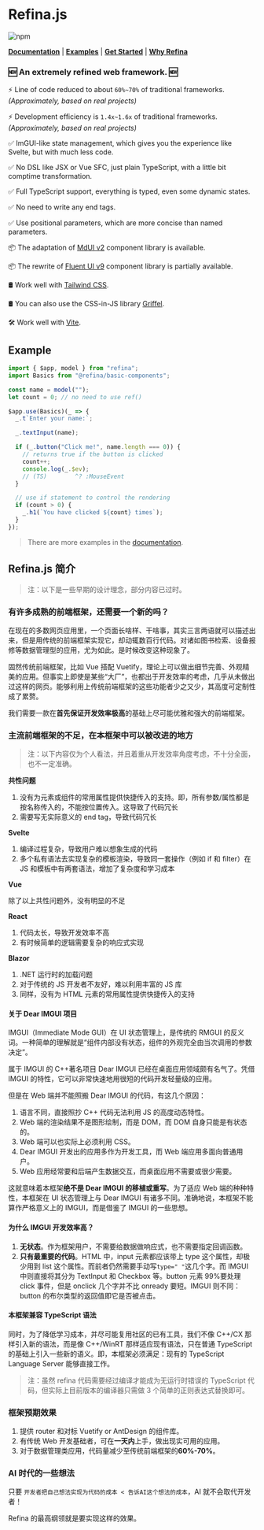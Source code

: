 # Refina.js

![npm](https://img.shields.io/npm/v/refina?label=core&color=green)

[**Documentation**](https://refina.vercel.app/) |
[**Examples**](https://gallery.refina.vercel.app/) |
[**Get Started**](https://refina.vercel.app/guide/introduction.html) |
[**Why Refina**](https://refina.vercel.app/guide/why.html)

### 🆕 An extremely **refined** web framework. 🆕

⚡ Line of code reduced to about `60%~70%` of traditional frameworks. _(Approximately, based on real projects)_

⚡ Development efficiency is `1.4x~1.6x` of traditional frameworks. _(Approximately, based on real projects)_

✅ ImGUI-like state management, which gives you the experience like Svelte, but with much less code.

✅ No DSL like JSX or Vue SFC, just plain TypeScript, with a little bit comptime transformation.

✅ Full TypeScript support, everything is typed, even some dynamic states.

✅ No need to write any end tags.

✅ Use positional parameters, which are more concise than named parameters.

📦 The adaptation of [MdUI v2](https://github.com/zdhxiong/mdui) component library is available.

📦 The rewrite of [Fluent UI v9](https://react.fluentui.dev/) component library is partially available.

🛢️ Work well with [Tailwind CSS](https://tailwindcss.com/).

🛢️ You can also use the CSS-in-JS library [Griffel](https://griffel.js.org/).

🛠️ Work well with [Vite](https://vitejs.dev/).

## Example

```typescript
import { $app, model } from "refina";
import Basics from "@refina/basic-components";

const name = model("");
let count = 0; // no need to use ref()

$app.use(Basics)(_ => {
  _.t`Enter your name:`;

  _.textInput(name);

  if (_.button("Click me!", name.length === 0)) {
    // returns true if the button is clicked
    count++;
    console.log(_.$ev);
    // (TS)        ^? :MouseEvent
  }

  // use if statement to control the rendering
  if (count > 0) {
    _.h1(`You have clicked ${count} times`);
  }
});
```

> There are more examples in the [documentation](https://refina.vercel.app/).

## Refina.js 简介

> 注：以下是一些早期的设计理念，部分内容已过时。

### 有许多成熟的前端框架，还需要一个新的吗？

在现在的多数网页应用里，一个页面长啥样、干啥事，其实三言两语就可以描述出来，但是用传统的前端框架实现它，却动辄数百行代码。对诸如图书检索、设备报修等数据管理型的应用，尤为如此。是时候改变这种现象了。

固然传统前端框架，比如 Vue 搭配 Vuetify，理论上可以做出细节完善、外观精美的应用。但事实上即使是某些“大厂”，也都出于开发效率的考虑，几乎从未做出过这样的网页。能够利用上传统前端框架的这些功能者少之又少，其高度可定制性成了累赘。

我们需要一款在**首先保证开发效率极高**的基础上尽可能优雅和强大的前端框架。

### 主流前端框架的不足，在本框架中可以被改进的地方

> 注：以下内容仅为个人看法，并且着重从开发效率角度考虑，不十分全面，也不一定准确。

**共性问题**

1. 没有为元素或组件的常用属性提供快捷传入的支持。即，所有参数/属性都是按名称传入的，不能按位置传入。这导致了代码冗长
2. 需要写无实际意义的 end tag，导致代码冗长

**Svelte**

1. 编译过程复杂，导致用户难以想象生成的代码
2. 多个私有语法去实现复杂的模板渲染，导致同一套操作（例如 if 和 filter）在 JS 和模板中有两套语法，增加了复杂度和学习成本

**Vue**

除了以上共性问题外，没有明显的不足

**React**

1. 代码太长，导致开发效率不高
2. 有时候简单的逻辑需要复杂的响应式实现

**Blazor**

1. .NET 运行时的加载问题
2. 对于传统的 JS 开发者不友好，难以利用丰富的 JS 库
3. 同样，没有为 HTML 元素的常用属性提供快捷传入的支持

#### 关于 Dear IMGUI 项目

IMGUI（Immediate Mode GUI）在 UI 状态管理上，是传统的 RMGUI 的反义词。一种简单的理解就是“组件内部没有状态，组件的外观完全由当次调用的参数决定”。

属于 IMGUI 的 C++著名项目 Dear IMGUI 已经在桌面应用领域颇有名气了。凭借 IMGUI 的特性，它可以非常快速地用很短的代码开发轻量级的应用。

但是在 Web 端并不能照搬 Dear IMGUI 的代码，有这几个原因：

1. 语言不同，直接照抄 C++ 代码无法利用 JS 的高度动态特性。
2. Web 端的渲染结果不是图形绘制，而是 DOM，而 DOM 自身只能是有状态的。
3. Web 端可以也实际上必须利用 CSS。
4. Dear IMGUI 开发出的应用多作为开发工具，而 Web 端应用多面向普通用户。
5. Web 应用经常要和后端产生数据交互，而桌面应用不需要或很少需要。

这就意味着本框架**绝不是 Dear IMGUI 的移植或重写**。为了适应 Web 端的种种特性，本框架在 UI 状态管理上与 Dear IMGUI 有诸多不同。准确地说，本框架不能算作严格意义上的 IMGUI，而是借鉴了 IMGUI 的一些思想。

#### 为什么 IMGUI 开发效率高？

1. **无状态**。作为框架用户，不需要给数据做响应式，也不需要指定回调函数。
2. **只有最重要的代码**。HTML 中，input 元素都应该带上 type 这个属性，却极少用到 list 这个属性。而前者仍然需要手动写`type=" "`这几个字。而 IMGUI 中则直接将其分为 TextInput 和 Checkbox 等。button 元素 99%要处理 click 事件，但是 onclick 几个字并不比 onready 要短。IMGUI 则不同：button 的布尔类型的返回值即它是否被点击。

#### 本框架兼容 TypeScript 语法

同时，为了降低学习成本，并尽可能复用社区的已有工具，我们不像 C++/CX 那样引入新的语法，而是像 C++/WinRT 那样适应现有语法，只在普通 TypeScript 的基础上引入一些新的语义。即，本框架必须满足：现有的 TypeScript Language Server 能够直接工作。

> 注：虽然 refina 代码需要经过编译才能成为无运行时错误的 TypeScript 代码，但实际上目前版本的编译器只需做 3 个简单的正则表达式替换即可。

### 框架预期效果

1. 提供 router 和对标 Vuetify or AntDesign 的组件库。
2. 有传统 Web 开发基础者，可在**一天内**上手，做出现实可用的应用。
3. 对于数据管理类应用，代码量减少至传统前端框架的**60%-70%**。

### AI 时代的一些想法

只要 `开发者把自己想法实现为代码的成本 < 告诉AI这个想法的成本`，AI 就不会取代开发者！

Refina 的最高纲领就是要实现这样的效果。
